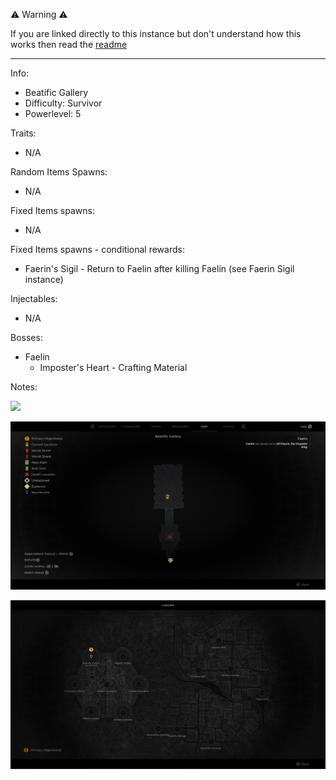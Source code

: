 ⚠️ Warning ⚠️

If you are linked directly to this instance but don't understand how this works then read the [readme](https://github.com/razeedazee/remnant2-instances/blob/main/README.md)

<hr>

Info:

- Beatific Gallery
- Difficulty: Survivor
- Powerlevel: 5

Traits:

- N/A

Random Items Spawns:

- N/A

Fixed Items spawns:

- N/A

Fixed Items spawns - conditional rewards:

- Faerin's Sigil - Return to Faelin after killing Faelin (see Faerin Sigil instance)

Injectables:

- N/A

Bosses:

- Faelin
  - Imposter's Heart - Crafting Material

Notes:

>

![](info/info.png)

![](info/mini-map.png)

![](info/travel-map.png)
